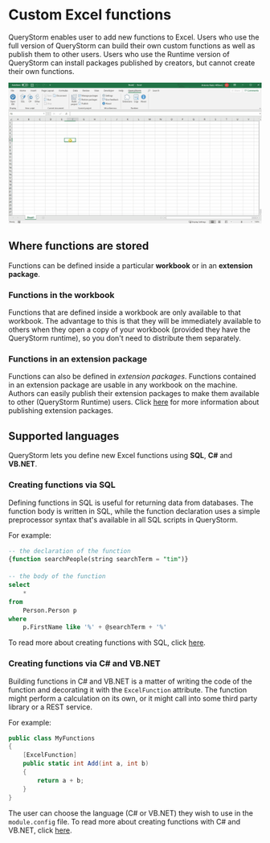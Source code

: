 # Custom Excel functions

QueryStorm enables user to add new functions to Excel. Users who use the full version of QueryStorm can build their own custom functions as well as publish them to other users. Users who use the Runtime version of QueryStorm can install packages published by creators, but cannot create their own functions.

![Dynamic function spill](../Images/dynamic_func_spill.gif)

## Where functions are stored

Functions can be defined inside a particular **workbook** or in an **extension package**.

### Functions in the workbook

Functions that are defined inside a workbook are only available to that workbook. The advantage to this is that they will be immediately available to others when they open a copy of your workbook (provided they have the QueryStorm runtime), so you don't need to distribute them separately.

### Functions in an extension package

Functions can also be defined in *extension packages*. Functions contained in an extension package are usable in any workbook on the machine. Authors can easily publish their extension packages  to make them available to other (QueryStorm Runtime) users. Click [here](todo) for more information about publishing extension packages.

## Supported languages

QueryStorm lets you define new Excel functions using **SQL**, **C#** and **VB.NET**.

### Creating functions via SQL

Defining functions in SQL is useful for returning data from databases. The function body is written in SQL, while the function declaration uses a simple preprocessor syntax that's available in all SQL scripts in QueryStorm.

For example:
```sql
-- the declaration of the function
{function searchPeople(string searchTerm = "tim")}

-- the body of the function
select
	*
from
	Person.Person p
where
	p.FirstName like '%' + @searchTerm + '%'
```

To read more about creating functions with SQL, click [here](todo).

### Creating functions via C# and VB.NET

Building functions in C# and VB.NET is a matter of writing the code of the function and decorating it with the `ExcelFunction` attribute. The function might perform a calculation on its own, or it might call into some third party library or a REST service.

For example:

```csharp
public class MyFunctions
{
	[ExcelFunction]
	public static int Add(int a, int b)
	{
		return a + b;
	}
}
```

The user can choose the language (C# or VB.NET) they wish to use in the `module.config` file. To read more about creating functions with C# and VB.NET, click [here](todo).
